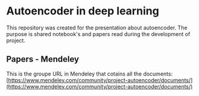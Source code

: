 # Autoencoder in deep learning
This repository was created for the presentation about autoencoder. The purpose is shared notebook's and papers read during the development of project. 

## Papers - Mendeley 

This is the groupe URL in Mendeley that cotains all the documents: [https://www.mendeley.com/community/project-autoencoder/documents/](https://www.mendeley.com/community/project-autoencoder/documents/)


